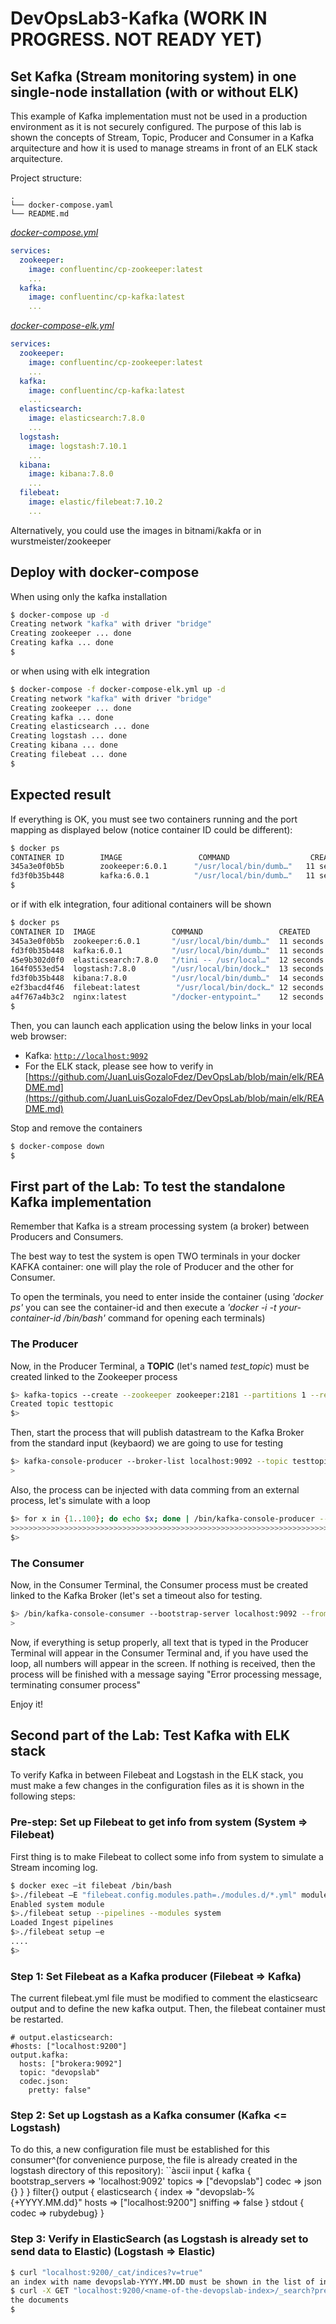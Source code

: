 # DevOpsLab3-Kafka (WORK IN PROGRESS. NOT READY YET)

## Set Kafka (Stream monitoring system) in one single-node installation (with or without ELK)

This example of Kafka implementation must not be used in a production environment as it is not securely configured.
The purpose of this lab is shown the concepts of Stream, Topic, Producer and Consumer in a Kafka arquitecture and how it is used to manage streams in front of an ELK stack arquitecture.

Project structure:

```ascii
.
└── docker-compose.yaml
└── README.md
```

[_docker-compose.yml_](docker-compose.yml)

```yml
services:
  zookeeper:
    image: confluentinc/cp-zookeeper:latest
    ...
  kafka:
    image: confluentinc/cp-kafka:latest
    ...
```

[_docker-compose-elk.yml_](docker-compose-elk.yml)

```yml
services:
  zookeeper:
    image: confluentinc/cp-zookeeper:latest
    ...
  kafka:
    image: confluentinc/cp-kafka:latest
    ...
  elasticsearch:
    image: elasticsearch:7.8.0
    ...
  logstash:
    image: logstash:7.10.1
    ...
  kibana:
    image: kibana:7.8.0
    ...
  filebeat:
    image: elastic/filebeat:7.10.2
    ...
```

Alternatively, you could use the images in bitnami/kakfa or in wurstmeister/zookeeper

## Deploy with docker-compose

When using only the kafka installation

```bash
$ docker-compose up -d
Creating network "kafka" with driver "bridge"
Creating zookeeper ... done
Creating kafka ... done
$
```

or when using with elk integration

```bash
$ docker-compose -f docker-compose-elk.yml up -d
Creating network "kafka" with driver "bridge"
Creating zookeeper ... done
Creating kafka ... done
Creating elasticsearch ... done
Creating logstash ... done
Creating kibana ... done
Creating filebeat ... done
$
```

## Expected result

If everything is OK, you must see two containers running and the port mapping as displayed below (notice container ID could be different):

```bash
$ docker ps
CONTAINER ID        IMAGE                 COMMAND                  CREATED             STATUS                    PORTS                                                                                            NAMES
345a3e0f0b5b        zookeeper:6.0.1      "/usr/local/bin/dumb…"   11 seconds ago      Up 2 seconds             0.0.0.0:2181->2181/tcp                                                                           zoo
fd3f0b35b448        kafka:6.0.1          "/usr/local/bin/dumb…"   11 seconds ago      Up 2 seconds             0.0.0.0:9092->9092/tcp                                                                           broker
$
```

or if with elk integration, four aditional containers will be shown

```bash
$ docker ps
CONTAINER ID  IMAGE                 COMMAND                 CREATED         STATUS                 PORTS                                                NAMES
345a3e0f0b5b  zookeeper:6.0.1       "/usr/local/bin/dumb…"  11 seconds ago  Up 2 seconds           0.0.0.0:2181->2181/tcp                               zoo
fd3f0b35b448  kafka:6.0.1           "/usr/local/bin/dumb…"  11 seconds ago  Up 2 seconds           0.0.0.0:9092->9092/tcp                               broker
45e9b302d0f0  elasticsearch:7.8.0   "/tini -- /usr/local…"  12 seconds ago  Up 2 seconds (healthy) 0.0.0.0:47321->9200/tcp, 0.0.0.0:49156->9300/tcp     els
164f0553ed54  logstash:7.8.0        "/usr/local/bin/dock…"  13 seconds ago  Up 1 seconds           0.0.0.0:5000->5000/tcp, 0.0.0.0:5044->5044/tcp, 0.0.0.0:9600->9600/tcp, 0.0.0.0:5000->5000/udp   logstash
fd3f0b35b448  kibana:7.8.0          "/usr/local/bin/dumb…"  14 seconds ago  Up 2 seconds           0.0.0.0:5601->5601/tcp                               kibana
e2f3bacd4f46  filebeat:latest        "/usr/local/bin/dock…" 12 seconds ago  Up 1 seconds           0.0.0.0:                                             filebeat
a4f767a4b3c2  nginx:latest          "/docker-entypoint…"    12 seconds ago  Up 1 seconds           0.0.0.0:4000->4000/tcp                               nginx
$ 
```

Then, you can launch each application using the below links in your local web browser:

* Kafka: [`http://localhost:9092`](http://localhost:9092)
* For the ELK stack, please see how to verify in [https://github.com/JuanLuisGozaloFdez/DevOpsLab/blob/main/elk/README.md](https://github.com/JuanLuisGozaloFdez/DevOpsLab/blob/main/elk/README.md)

Stop and remove the containers

```bash
$ docker-compose down
$
```

## First part of the Lab: To test the standalone Kafka implementation

Remember that Kafka is a stream processing system (a broker) between Producers and Consumers.

The best way to test the system is open TWO terminals in your docker KAFKA container: one will play the role of Producer and the other for Consumer.

To open the terminals, you need to enter inside the container (using *'docker ps'* you can see the container-id and then execute a *'docker -i -t your-container-id /bin/bash'* command for opening each terminals)

### The Producer

Now, in the Producer Terminal, a **TOPIC** (let's named *test_topic*) must be created linked to the Zookeeper process

```bash
$> kafka-topics --create --zookeeper zookeeper:2181 --partitions 1 --replication-factor 1 --topic testtopic
Created topic testtopic
$>
```

Then, start the process that will publish datastream to the Kafka Broker from the standard input (keybaord) we are going to use for testing

```bash
$> kafka-console-producer --broker-list localhost:9092 --topic testtopic
>
```

Also, the process can be injected with data comming from an external process, let's simulate with a loop

```bash
$> for x in {1..100}; do echo $x; done | /bin/kafka-console-producer --broker-list localhost:9092 --topic testtopic 
>>>>>>>>>>>>>>>>>>>>>>>>>>>>>>>>>>>>>>>>>>>>>>>>>>>>>>>>>>>>>>>>>>>>>>>>>>>>>
$>
```

### The Consumer

Now, in the Consumer Terminal, the Consumer process must be created linked to the Kafka Broker (let's set a timeout also for testing.

```bash
$> /bin/kafka-console-consumer --bootstrap-server localhost:9092 --from-beginning --topic testtopic --timeout-ms 10000
>
```

Now, if everything is setup properly, all text that is typed in the Producer Terminal will appear in the Consumer Terminal and, if you have used the loop, all numbers will appear in the screen. 
If nothing is received, then the process will be finished with a message saying "Error processing message, terminating consumer process"

Enjoy it!

## Second part of the Lab: Test Kafka with ELK stack

To verify Kafka in between Filebeat and Logstash in the ELK stack, you must make a few changes in the configuration files as it is shown in the following steps:

### Pre-step: Set up Filebeat to get info from system (System => Filebeat)

First thing is to make Filebeat to collect some info from system to simulate a Stream incoming log.

```bash
$ docker exec –it filebeat /bin/bash
$>./filebeat –E "filebeat.config.modules.path=./modules.d/*.yml" modules enable system
Enabled system module
$>./filebeat setup --pipelines --modules system
Loaded Ingest pipelines
$>./filebeat setup –e
....
$> 
```

### Step 1: Set Filebeat as a Kafka producer (Filebeat => Kafka)

The current filebeat.yml file must be modified to comment the elasticsearc output and to define the new kafka output. Then, the filebeat container must be restarted.

```ascii
# output.elasticsearch:
#hosts: ["localhost:9200"]
output.kafka:
  hosts: ["brokera:9092"]
  topic: "devopslab"
  codec.json:
    pretty: false"
```

### Step 2: Set up Logstash as a Kafka consumer (Kafka <= Logstash)

To do this, a new configuration file must be established for this consumer^(for convenience purpose, the file is already created in the logstash directory of this repository):
``àscii
input {
  kafka {
    bootstrap_servers => 'localhost:9092'
    topics => ["devopslab"]
    codec => json {}
  }
}
filter{}
output {
  elasticsearch {
        index  => "devopslab-%{+YYYY.MM.dd}"
        hosts => ["localhost:9200"]
        sniffing => false
    }
  stdout { codec => rubydebug}
}

### Step 3: Verify in ElasticSearch (as Logstash is already set to send data to Elastic) (Logstash => Elastic)

```bash
$ curl "localhost:9200/_cat/indices?v=true"
an index with name devopslab-YYYY.MM.DD must be shown in the list of indexes
$ curl -X GET "localhost:9200/<name-of-the-devopslab-index>/_search?pretty" (please substitute index name as appropiate)
the documents
$
```
